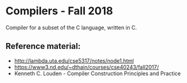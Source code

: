 # Compilers - Fall 2018 #

Compiler for a subset of the C language, written in C.

## Reference material: ##

- http://lambda.uta.edu/cse5317/notes/node1.html
- https://www3.nd.edu/~dthain/courses/cse40243/fall2017/
- Kenneth C. Louden - Compiler Construction Principles and Practice

